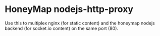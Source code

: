 HoneyMap nodejs-http-proxy
==========================

Use this to multiplex nginx (for static content) and
the honeymap nodejs backend (for socket.io content)
on the same port (80).
